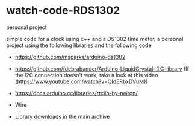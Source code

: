 # watch-code-RDS1302
personal project

simple code for a clock using c++ and a DS1302 time meter, a personal project using the following libraries and the following code
- https://github.com/msparks/arduino-ds1302
- https://github.com/fdebrabander/Arduino-LiquidCrystal-I2C-library (If the I2C connection doesn't work, take a look at this video (https://www.youtube.com/watch?v=QIdERbxDVuM))
- https://docs.arduino.cc/libraries/rtclib-by-neiron/
- Wire

- Library downloads in the main archive
